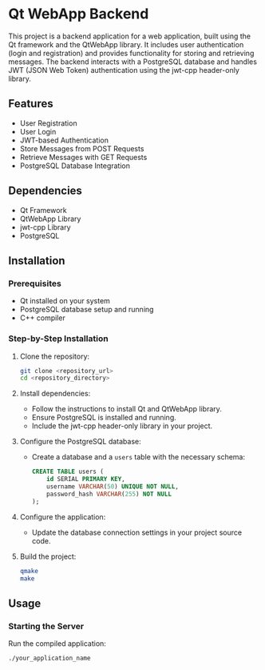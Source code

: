 # Qt WebApp Backend

This project is a backend application for a web application, built using the Qt framework and the QtWebApp library. It includes user authentication (login and registration) and provides functionality for storing and retrieving messages. The backend interacts with a PostgreSQL database and handles JWT (JSON Web Token) authentication using the jwt-cpp header-only library.

## Features

- User Registration
- User Login
- JWT-based Authentication
- Store Messages from POST Requests
- Retrieve Messages with GET Requests
- PostgreSQL Database Integration

## Dependencies

- Qt Framework
- QtWebApp Library
- jwt-cpp Library
- PostgreSQL

## Installation

### Prerequisites

- Qt installed on your system
- PostgreSQL database setup and running
- C++ compiler

### Step-by-Step Installation

1. Clone the repository:
    ```sh
    git clone <repository_url>
    cd <repository_directory>
    ```

2. Install dependencies:
    - Follow the instructions to install Qt and QtWebApp library.
    - Ensure PostgreSQL is installed and running.
    - Include the jwt-cpp header-only library in your project.

3. Configure the PostgreSQL database:
    - Create a database and a `users` table with the necessary schema:
      ```sql
      CREATE TABLE users (
          id SERIAL PRIMARY KEY,
          username VARCHAR(50) UNIQUE NOT NULL,
          password_hash VARCHAR(255) NOT NULL
      );
      ```

4. Configure the application:
    - Update the database connection settings in your project source code.

5. Build the project:
    ```sh
    qmake
    make
    ```

## Usage

### Starting the Server

Run the compiled application:
```sh
./your_application_name
